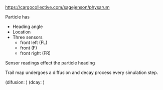 

https://cargocollective.com/sagejenson/physarum

Particle has
- Heading angle
- Location
- Three sensors
  - front left (FL)
  - front (F)
  - front right (FR)
  
Sensor readings effect the particle heading

Trail map undergoes a diffusion and decay process every simulation step.

(difusion: )
(dcay: )